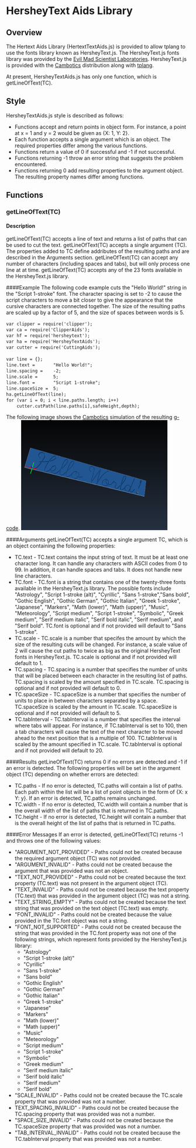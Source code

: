 # HersheyText Aids Library
## Overview
The Hertext Aids Library (HertextTextAids.js) is provided to allow tplang to use the fonts library known as HersheyText.js.  The HersheyText.js fonts library was provided by the [Evil Mad Scientist Laboratories](http://www.evilmadscientist.com/2014/hershey-text-js/).  HersheyText.js is provided with the [Cambotics](http://openscam.org) distribution along with [tplang](http://tplang.org).

At present, HersheyTextAids.js has only one function, which is getLineOfText(TC).  

## Style
HersheyTextAids.js style is described as follows:
* Functions accept and return points in object form.  For instance, a point at x = 1 and y = 2 would be given as {X: 1, Y: 2}.
* Each function accepts a single argument which is an object.  The required properties differ among the various functions.
* Functions return a value of 0 if successful and -1 if not successful.
* Functions returning -1 throw an error string that suggests the problem encountered.
* Functions returning 0 add resulting properties to the argument object.  The resulting property names differ among functions.

## Functions
### getLineOfText(TC)
#### Description
getLineOfText(TC) accepts a line of text and returns a list of paths that can be used to cut the text.  getLineOfText(TC) accepts a single argument (TC).  The properties added to TC define addributes of the resulting paths and are described in the Arguments section.  getLineOfText(TC) can accept any number of characters (including spaces and tabs), but will only process one line at at time. getLineOfText(TC) accepts any of the 23 fonts available in the HersheyText.js library.

####Example
The following code example cuts the "Hello World!" string in the "Script 1-stroke" font.  The character spacing is set to -2 to cause the script characters to move a bit closer to give the appearance that the cursive characters are connected together. The size of the resulting paths are scaled up by a factor of 5, and the size of spaces between words is 5. 

```
var clipper = require('clipper');
var ca = require('ClipperAids');
var hf = require('hersheytext');
var ha = require('HersheyTextAids');
var cutter = require('CuttingAids');

var line = {};
line.text =       "Hello World!";
line.spacing =    -2;
line.scale =      5;
line.font =       "Script 1-stroke";
line.spaceSize =  5;
ha.getLineOfText(line);
for (var i = 0; i < line.paths.length; i++)
	cutter.cutPath(line.paths[i],safeHeight,depth);
```

The following image shows the [Cambotics](http://openscam.org) simulation of the resulting [g-code](http:reprap.org/wiki/G-code).
<img src = "https://github.com/buildbotics/tpl-docs/blob/master/images/helloworld.png" height="300" width = "400">

####Arguments
getLineOfText(TC) accepts a single argument TC, which is an object containing the following properties:
* TC.text - TC.text contains the input string of text.  It must be at least one character long.  It can handle any characters with ASCII codes from 0 to 99.  In addition, it can handle spaces and tabs.  It does not handle new line characters.
* TC.font - TC.font is a string that contains one of the twenty-three fonts available in the HersheyText.js library.  The possible fonts include "Astrology", "Script 1-stroke (alt)", "Cyrillic", "Sans 1-stroke","Sans bold", "Gothic English", "Gothic German", "Gothic Italian", "Greek 1-stroke", "Japanese", "Markers", "Math (lower)", "Math (upper)", "Music", "Meteorology", "Script medium", "Script 1-stroke", "Symbolic", "Greek medium", "Serif medium italic", "Serif bold italic", "Serif medium", and "Serif bold".  TC.font is optional and if not provided will default to "Sans 1-stroke".
* TC.scale - TC.scale is a number that specifes the amount by which the size of the resulting cuts will be changed.  For instance, a scale value of 2 will cause the cut paths to twice as big as the original HersheyText fonts in HersheyText.js.  TC.scale is optional and if not provided will default to 1.
* TC.spacing - TC.spacing is a number that specifies the number of units that will be placed between each character in the resulting list of paths.  TC.spacing is scaled by the amount specified in TC.scale.  TC.spacing is optional and if not provided will default to 0.
* TC.spaceSize - TC.spaceSize is a number that specifies the number of units to place in between characters separated by a space.  TC.spaceSize is scaled by the amount in TC.scale.  TC.spaceSize is optional and if not provided will default to 5.
* TC.tabInterval - TC.tabInterval is a number that specifies the interval where tabs will appear. For instance, if TC.tabInterval is set to 100, then a tab characters will cause the text of the next character to be moved ahead to the next position that is a multiple of 100.  TC.tabInterval is scaled by the amount specified in TC.scale.  TC.tabInterval is optional and if not provided will default to 20.

####Results
getLineOfText(TC) returns 0 if no errors are detected and -1 if an error is detected.  The following properties will be set in the argument object (TC) depending on whether errors are detected:
* TC.paths - If no error is detected, TC.paths will contain a list of paths.  Each path within the list will be a list of point objects in the form of {X: x Y: y}.  If an error is detected, TC.paths remains unchanged.
* TC.width - If no error is detected, TC.width will contain a number that is the overall width of the list of paths that is returned in TC.paths.
* TC.height - If no error is detected, TC.height will contain a number that is the overall height of the list of paths that is returned in TC.paths.

####Error Messages
If an error is detected, getLineOfText(TC) returns -1 and throws one of the following values:
* "ARGUMENT\_NOT\_PROVIDED" - Paths could not be created because the required argument object (TC) was not provided.
* "ARGUMENT\_INVALID" - Paths could not be created because the argument that was provided was not an object.
* "TEXT\_NOT\_PROVIDED" - Paths could not be created because the text property (TC.text) was not present in the argument object (TC).
* "TEXT\_INVALID" - Paths could not be created because the text property (TC.text) that was provided in the argument object (TC) was not a string.
* "TEXT\_STRING\_EMPTY" - Paths could not be created because the text string that was provided on the text object (TC.text) was empty.
* "FONT\_INVALID" - Paths could not be created because the value provided in the TC.font object was not a string.
* "FONT\_NOT\_SUPPORTED" - Paths could not be created because the string that was provided in the TC.font property was not one of the following strings, which represent fonts provided by the HersheyText.js library:
  * "Astrology"
  * "Script 1-stroke (alt)"
  * "Cyrillic"
  * "Sans 1-stroke"
  * "Sans bold"
  * "Gothic English"
  * "Gothic German"
  * "Gothic Italian"
  * "Greek 1-stroke"
  * "Japanese"
  * "Markers"
  * "Math (lower)"
  * "Math (upper)"
  * "Music"
  * "Meteorology"
  * "Script medium"
  * "Script 1-stroke"
  * "Symbolic"
  * "Greek medium"
  * "Serif medium italic"
  * "Serif bold italic"
  * "Serif medium"
  * "Serif bold"
* "SCALE\_INVALID" - Paths could not be created because the TC.scale property that was provided was not a number.
* TEXT\_SPACING\_INVALID" - Paths could not be created because the TC.spacing property that was provided was not a number.
* "SPACE\_SIZE\_INVALID" - Paths could not be created because the TC.spaceSize property that was provided was not a number.
* "TAB\_INTERVAL\_INVALID" - Paths could not be created because the TC.tabInterval property that was provided was not a number.


